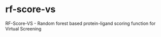 # rf-score-vs
RF-Score-VS - Random forest based protein-ligand scoring function for Virtual Screening
